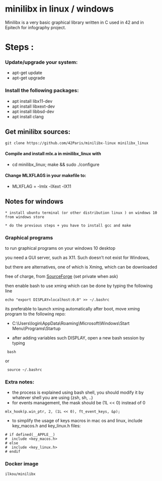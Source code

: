 # minilibx in linux / windows
Minilibx is a very basic graphical library written in C used in 42
and in Epitech for infography project.
# Steps :

### Update/upgrade your system:

* apt-get update
* apt-get upgrade

### Install the following packages:

* apt install libx11-dev
* apt install libxext-dev
* apt install libbsd-dev
* apt install clang

## Get minilibx sources:
```
git clone https://github.com/42Paris/minilibx-linux minilibx_linux
```

#### Compile and install mlx.a in minilibx_linux with

* cd minilibx_linux; make && sudo ./configure

#### Change MLXFLAGS in your makefile to:

* MLXFLAG = -lmlx -lXext -lX11

## Notes for windows
```
* install ubuntu terminal (or other distribution linux ) on windows 10 from windows store

* do the previous steps + you have to install gcc and make
```
### Graphical programs

to run graphical programs on your windows 10 desktop

you need a GUI server, such as X11. Such doesn’t not exist for Windows,

but there are alternatives, one of which is Xming, which can be downloaded

free of charge, from [SourceForge](https://sourceforge.net/projects/xming/) (set private when ask)

then enable bash to use xming which can be done by typing the following line

```
echo "export DISPLAY=localhost:0.0" >> ~/.bashrc
```

its preferable to launch xming automatically after boot, move xming program to the following repo:

* C:\Users\login\AppData\Roaming\Microsoft\Windows\Start Menu\Programs\Startup


- after adding variables such DISPLAY, open a new bash session by typing
```
 bash
```
or
```
 source ~/.bashrc
```
### Extra notes:
* the process is explained using bash shell, you should modify it by whatever shell you are using (zsh, sh, ..)
* for events management, the mask should be (1L << 0) instead of 0
```
mlx_hook(p.win_ptr, 2, (1L << 0), ft_event_keys, &p);
```
* to simplify the usage of keys macros in mac os and linux, include key_macos.h and key_linux.h files:
```
# if defined(__APPLE__)
#  include <key_macos.h>
# else
#  include <key_linux.h>
# endif
```

### Docker image

`ilkou/minilibx`

